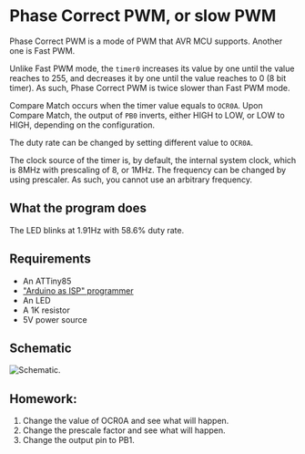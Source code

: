 # Phase Correct PWM, or slow PWM

Phase Correct PWM is a mode of PWM that AVR MCU supports. Another one is Fast
PWM.

Unlike Fast PWM mode, the `timer0` increases its value by one until the value
reaches to 255, and decreases it by one until the value reaches to 0 (8 bit
timer). As such, Phase Correct PWM is twice slower than Fast PWM mode.

Compare Match occurs when the timer value equals to `OCR0A`. Upon Compare
Match, the output of `PB0` inverts, either HIGH to LOW, or LOW to HIGH,
depending on the configuration.

The duty rate can be changed by setting different value to `OCR0A`.

The clock source of the timer is, by default, the internal system clock, which
is 8MHz with prescaling of 8, or 1MHz.  The frequency can be changed by using
prescaler. As such, you cannot use an arbitrary frequency.

## What the program does

The LED blinks at 1.91Hz with 58.6% duty rate.

## Requirements

* An ATTiny85
* ["Arduino as ISP" programmer](https://github.com/trombik/kicad-avr-programmer)
* An LED
* A 1K resistor
* 5V power source

## Schematic

![Schematic](kicad/pwm-phase-correct.svg).

## Homework:

1. Change the value of OCR0A and see what will happen.
2. Change the prescale factor and see what will happen.
3. Change the output pin to PB1.
